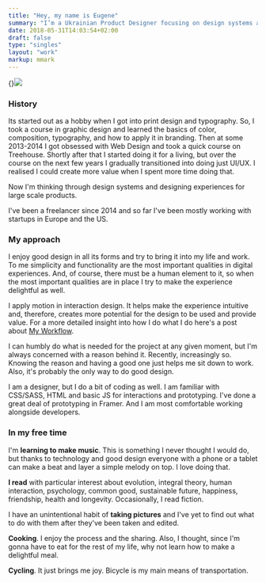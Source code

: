 ```yaml
---
title: "Hey, my name is Eugene"
summary: "I’m a Ukrainian Product Designer focusing on design systems and experiences for digital products. Based in Warsaw, Poland. Currently at Shoplo, aquired by SumUp."
date: 2018-05-31T14:03:54+02:00
draft: false
type: "singles"
layout: "work"
markup: mmark
---
```


{}![](/images/about/profile-small.jpg)

### History

Its started out as a hobby when I got into print design and typography. So, I took a course in graphic design and learned the basics of color, composition, typography, and how to apply it in branding. Then at some 2013-2014 I got obsessed with Web Design and took a quick course on Treehouse. Shortly after that I started doing it for a living, but over the course on the next few years I gradually transitioned into doing just UI/UX. I realised I could create more value when I spent more time doing that.

Now I'm thinking through design systems and designing experiences for large scale products.

I've been a freelancer since 2014 and so far I've been mostly working with startups in Europe and the US.

### My approach

I enjoy good design in all its forms and try to bring it into my life and work. To me simplicity and functionality are the most important qualities in digital experiences. And, of course, there must be a human element to it, so when the most important qualities are in place I try to make the experience delightful as well.

I apply motion in interaction design. It helps make the experience intuitive and, therefore, creates more potential for the design to be used and provide value. For a more detailed insight into how I do what I do here's a post about [My Workflow](/posts/post_1).

I can humbly do what is needed for the project at any given moment, but I'm always concerned with a reason behind it. Recently, increasingly so. Knowing the reason and having a good one just helps me sit down to work. Also, it's probably the only way to do good design.

I am a designer, but I do a bit of coding as well. I am familiar with CSS/SASS, HTML and basic JS for interactions and prototyping. I've done a great deal of prototyping in Framer. And I am most comfortable working alongside developers.

### In my free time

I'm **learning to make music**. This is something I never thought I would do, but thanks to technology and good design everyone with a phone or a tablet can make a beat and layer a simple melody on top. I love doing that.

**I read** with particular interest about evolution, integral theory, human interaction, psychology, common good, sustainable future, happiness, friendship, health and longevity. Occasionally, I read fiction.

I have an unintentional habit of **taking pictures** and I've yet to find out what to do with them after they've been taken and edited.

**Cooking**. I enjoy the process and the sharing. Also, I thought, since I'm gonna have to eat for the rest of my life, why not learn how to make a delightful meal.

**Cycling**. It just brings me joy. Bicycle is my main means of transportation.
